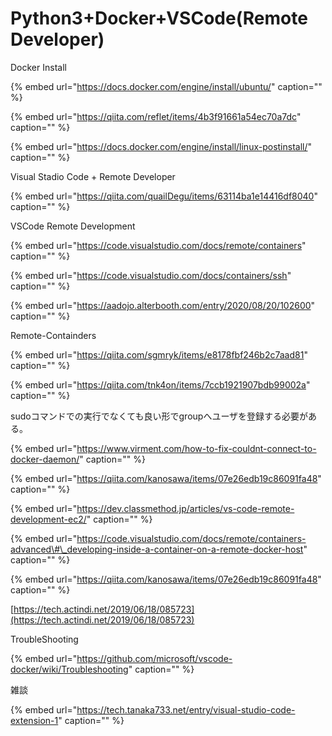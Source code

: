 # Python3+Docker+VSCode\(Remote Developer\)

Docker Install

{% embed url="https://docs.docker.com/engine/install/ubuntu/" caption="" %}

{% embed url="https://qiita.com/reflet/items/4b3f91661a54ec70a7dc" caption="" %}

{% embed url="https://docs.docker.com/engine/install/linux-postinstall/" caption="" %}

Visual Stadio Code + Remote Developer

{% embed url="https://qiita.com/quailDegu/items/63114ba1e14416df8040" caption="" %}

VSCode Remote Development

{% embed url="https://code.visualstudio.com/docs/remote/containers" caption="" %}

{% embed url="https://code.visualstudio.com/docs/containers/ssh" caption="" %}

{% embed url="https://aadojo.alterbooth.com/entry/2020/08/20/102600" caption="" %}

Remote-Containders

{% embed url="https://qiita.com/sgmryk/items/e8178fbf246b2c7aad81" caption="" %}

{% embed url="https://qiita.com/tnk4on/items/7ccb1921907bdb99002a" caption="" %}

sudoコマンドでの実行でなくても良い形でgroupへユーザを登録する必要がある。

{% embed url="https://www.virment.com/how-to-fix-couldnt-connect-to-docker-daemon/" caption="" %}

{% embed url="https://qiita.com/kanosawa/items/07e26edb19c86091fa48" caption="" %}

{% embed url="https://dev.classmethod.jp/articles/vs-code-remote-development-ec2/" caption="" %}

{% embed url="https://code.visualstudio.com/docs/remote/containers-advanced\#\_developing-inside-a-container-on-a-remote-docker-host" caption="" %}

{% embed url="https://qiita.com/kanosawa/items/07e26edb19c86091fa48" caption="" %}

[https://tech.actindi.net/2019/06/18/085723](https://tech.actindi.net/2019/06/18/085723)

TroubleShooting

{% embed url="https://github.com/microsoft/vscode-docker/wiki/Troubleshooting" caption="" %}

雑談

{% embed url="https://tech.tanaka733.net/entry/visual-studio-code-extension-1" caption="" %}

